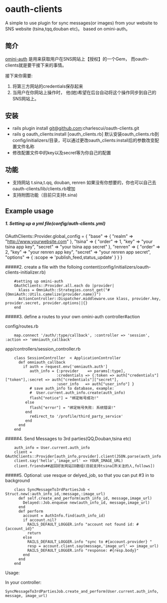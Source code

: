 oauth-clients
================

A simple to use plugin for sync messages(or images) from your website to SNS website (tsina,tqq,douban etc)。 based on omini-auth。

## 简介

[omini-auth](https://github.com/intridea/omniauth) 是用来获取用户在SNS网站上【授权】的一个Gem， 而oauth-clients就是要干接下来的事情。

接下来你需要:

1. 将第三方网站的credentials保存起来
2. 当用户在你网站上操作时， 他(她)希望在后台自动将这个操作同步到自己的SNS网站上。

## 安装

* rails plugin install git@github.com:charlescui/oauth-clients.git
* rails g oauth_clients:install [oauth_clients.rb]
	默认安装oauth_clients.rb到config/initializers/目录，可以通过更改oauth_clients:install后的参数改变配置文件名称
* 修改配置文件中的key以及secret等为你自己的配置

## 功能

* 支持网站 t.sina,t.qq,  douban, renren
	 如果没有你想要的，你也可以自己去 oauth-clients/lib/clients.rb增加
* 支持附图功能（目前只支持t.sina)

## Example usage

##### 1. Setting up a yml file(config/auth-clients.yml)
  
OAuthClients::Provider.global_config = {
  "base" => {
    "realm" => "http://www.yourwebsite.com"
  },
  "tsina" => {
    "order" => 1,
    "key" => "your tsina app key",
    "secret" => "your tsina app secret"
  },
  "renren" => {
    "order" => 2,
    "key" => "your renren app key",
    "secret" => "your renren app secret",
    "options" =>
    {
      :scope => 'publish_feed,status_update'
    }
  }
}

#####2. create a file with the folloing content(config/initializers/oauth-clients-initializer.rb)

		#setting up omini-auth
		OAuthClients::Provider.all.each do |provider|
		  klass = OmniAuth::Strategies.const_get("#{OmniAuth::Utils.camelize(provider.name)}")
		  ActionController::Dispatcher.middleware.use klass, provider.key, provider.secret, provider.options||{}
		end
		
#####3. define a routes to your own omini-auth controller\#action

  config/routes.rb

		map.connect '/auth/:type/callback', :controller => 'session', :action => 'omniauth_callback'

  app/controllers/session_controller.rb

		class SessionController  < ApplicationController
		  def omniauth_callback
		    if auth = request.env['omniauth.auth']
		       auth_info = {:provider    => params[:type],
		                   :credentials => {:token => auth["credentials"]["token"],:secret => auth["credentials"]["secret"],
		                   :user_info   => auth["user_info"] }
		       # save auth_info to database, example:
		       #  User.current.auth_info.create(auth_info)				
		       flash["notice"] = "绑定帐号成功!"
		     else
		       flash["error"] = "绑定帐号失败: 系统错误!"
		     end
		       redirect_to '/profile/third_party_service'
		     end
		  end
		end
		
#####4. Send Messages to 3rd parties(QQ,Douban,tsina etc)

		auth_info = User.current.auth_info	
		client = OAuthClients::Provider[auth_info.provider].client(JSON.parse(auth_info.data))
		client.say('hello','image_url' => YOUR_IMAGE_URL)
		client.friends##返回好友网站ID数组(目前支持tsina[所关注的人,follows])


#####5. Optional: use resque or delyed_job, so that you can put #3 in to background

		class SyncMessageTo3rdPartiesJob < Struct.new(:auth_info_id,:message,:image_url)  
		  def self.create_and_perform(auth_info_id, message,image_url)
		    Delayed::Job.enqueue new(auth_info_id, message,image_url)
		  end    
		  def perform
		    account = AuthInfo.find(auth_info_id)
		    if account.nil?
		      RAILS_DEFAULT_LOGGER.info "account not found id: #{account_id}"
		      return
		    else
		      RAILS_DEFAULT_LOGGER.info "sync to #{account.provider} "
		      resp = account.client.say(message,'image_url' => image_url)
		      RAILS_DEFAULT_LOGGER.info "response: #{resp.body}"
		    end
		  end
		end

Usage:

In your controller:

	SyncMessageTo3rdPartiesJob.create_and_perform(User.current.auth_info, message, image_url)
